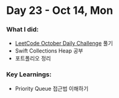 # Day 23 - Oct 14, Mon

### What I did:
- [LeetCode October Daily Challenge](https://leetcode.com/problems/maximal-score-after-applying-k-operations?envType=daily-question&envId=2024-10-14) 풀기
- Swift Collections Heap 공부
- 포트폴리오 정리

### Key Learnings:
- Priority Queue 접근법 이해하기
